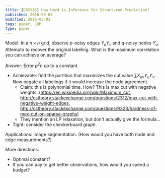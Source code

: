 ```yaml
---
title: [GRSY15] How Hard is Inference for Structured Prediction?
published: 2016-03-03
modified: 2016-03-03
tags: paper, CBM
type: paper
---
```


Model: In a $n\times n$ grid, observe $p$-noisy edges $Y_uY_v$ and $q$-noisy nodes $Y_u$. Attempto to recover the original labeling. What is the maximum correlation you can achieve on average?

Answer: Error $p^2n$ up to a constant.

* Achievable: find the partition that maximizes the cut value $\sum X_{uv}Y_uY_v$. Now negate all labelings if it would increase the node agreement.
    * Claim: this is polynomial time. How? This is max cut with negative weights. (https://en.wikipedia.org/wiki/Maximum_cut, http://cstheory.stackexchange.com/questions/2312/max-cut-with-negative-weight-edges, http://cstheory.stackexchange.com/questions/9323/hardness-of-max-cut-on-sparse-graphs)
	* They mention an LP relaxation, but don't actually give the formula...
* Tight: consider the checkerboard graph.

Applications: Image segmentation. (How would you have both node and edge measurements?)

More directions:

* Optimal constant?
* If you can pay to get better observations, how would you spend a budget?
